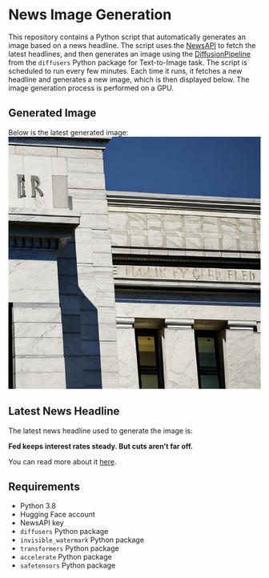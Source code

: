 # News Image Generation
This repository contains a Python script that automatically generates an image based on a news headline. The script uses the [NewsAPI](https://newsapi.org/) to fetch the latest headlines, and then generates an image using the [DiffusionPipeline](https://github.com/huggingface/diffusers) from the `diffusers` Python package for Text-to-Image task.
The script is scheduled to run every few minutes. Each time it runs, it fetches a new headline and generates a new image, which is then displayed below. The image generation process is performed on a GPU.

## Generated Image
Below is the latest generated image:
![Generated Image](image.png)

## Latest News Headline
The latest news headline used to generate the image is:

**Fed keeps interest rates steady. But cuts aren’t far off.**

You can read more about it [here](https://news.google.com/rss/articles/CBMigAFBVV95cUxPMWpBSFdYRnluZ2NmZTBHWmtxZzdWM0VucG9nd3Naam9zSGxuY2t6UWZVeXRtd2E1Zm4yLUlJT3hKd3ZwM2MwNl91a2tDdlFlQWRUdUMzX0lFRFBfVmxFcGRobTVzUXd2eWRKSHBKWjduWXJ3aGhicy1UeHpYZ25DMQ?oc=5).

## Requirements
- Python 3.8
- Hugging Face account
- NewsAPI key
- `diffusers` Python package
- `invisible_watermark` Python package
- `transformers` Python package
- `accelerate` Python package
- `safetensors` Python package
